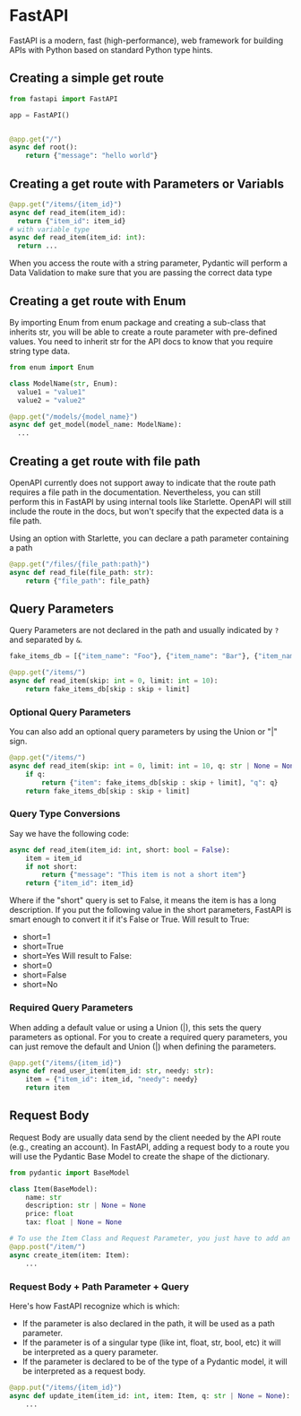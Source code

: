 # FastAPI
FastAPI is a modern, fast (high-performance), web framework for building APIs with Python based on standard Python type hints.

## Creating a simple get route
```py
from fastapi import FastAPI

app = FastAPI()


@app.get("/")
async def root():
    return {"message": "hello world"}
```

## Creating a get route with Parameters or Variabls
```py
@app.get("/items/{item_id}")
async def read_item(item_id):
  return {"item_id": item_id}
# with variable type
async def read_item(item_id: int):
  return ...
```

When you access the route with a string parameter, Pydantic will perform a Data Validation to make sure that you are passing the correct data type

## Creating a get route with Enum
By importing Enum from enum package and creating a sub-class that inherits str, you will be able to create a route parameter with pre-defined values. You need to inherit str for the API docs to know that you require string type data.
```py
from enum import Enum

class ModelName(str, Enum):
  value1 = "value1"
  value2 = "value2"

@app.get("/models/{model_name}")
async def get_model(model_name: ModelName):
  ...
```

## Creating a get route with file path
OpenAPI currently does not support away to indicate that the route path requires a file path in the documentation. Nevertheless, you can still perform this in FastAPI by using internal tools like Starlette. OpenAPI will still include the route in the docs, but won't specify that the expected data is a file path.

Using an option with Starlette, you can declare a path parameter containing a path
```py
@app.get("/files/{file_path:path}")
async def read_file(file_path: str):
    return {"file_path": file_path}
```

## Query Parameters
Query Parameters are not declared in the path and usually indicated by ```?``` and separated by ```&```.

```py
fake_items_db = [{"item_name": "Foo"}, {"item_name": "Bar"}, {"item_name": "Baz"}]

@app.get("/items/")
async def read_item(skip: int = 0, limit: int = 10):
    return fake_items_db[skip : skip + limit]
```

### Optional Query Parameters
You can also add an optional query parameters by using the Union or "|" sign.

```py
@app.get("/items/")
async def read_item(skip: int = 0, limit: int = 10, q: str | None = None):
    if q:
        return {"item": fake_items_db[skip : skip + limit], "q": q}
    return fake_items_db[skip : skip + limit]
```

### Query Type Conversions
Say we have the following code:

```py
async def read_item(item_id: int, short: bool = False):
    item = item_id
    if not short:
        return {"message": "This item is not a short item"}
    return {"item_id": item_id}
```

Where if the "short" query is set to False, it means the item is has a long description. If you put the following value in the short parameters, FastAPI is smart enough to convert it if it's False or True.
Will result to True:
- short=1
- short=True
- short=Yes
Will result to False:
- short=0
- short=False
- short=No

### Required Query Parameters
When adding a default value or using a Union (|), this sets the query parameters as optional. For you to create a required query parameters, you can just remove the default and Union (|) when defining the parameters.
```py
@app.get("/items/{item_id}")
async def read_user_item(item_id: str, needy: str):
    item = {"item_id": item_id, "needy": needy}
    return item
```

## Request Body
Request Body are usually data send by the client needed by the API route (e.g., creating an account). In FastAPI, adding a request body to a route you will use the Pydantic Base Model to create the shape of the dictionary.

```py
from pydantic import BaseModel

class Item(BaseModel):
    name: str
    description: str | None = None
    price: float
    tax: float | None = None

# To use the Item Class and Request Parameter, you just have to add an argument in the route function
@app.post("/item/")
async create_item(item: Item):
    ...
```

### Request Body + Path Parameter + Query
Here's how FastAPI recognize which is which:
- If the parameter is also declared in the path, it will be used as a path parameter.
- If the parameter is of a singular type (like int, float, str, bool, etc) it will be interpreted as a query parameter.
- If the parameter is declared to be of the type of a Pydantic model, it will be interpreted as a request body.

```py
@app.put("/items/{item_id}")
async def update_item(item_id: int, item: Item, q: str | None = None):
    ...
```
